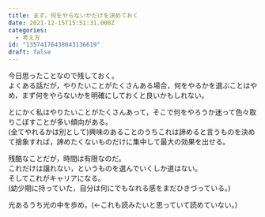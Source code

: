 ```yaml
---
title: まず，何をやらないかだけを決めておく
date: 2021-12-15T15:51:31.000Z
categories:
  - 考え方
id: "13574176438043136619"
draft: false
---
```

今日思ったことなので残しておく。  
よくある話だが，やりたいことがたくさんある場合，何をやるかを選ぶことはやめ，まず何をやらないかを明確にしておくと良いかもしれない。  

とにかく私はやりたいことがたくさんあって，そこで何をやろうか迷って色々取りこぼすことが多い傾向がある。  
(全てやれるかは別として)興味のあることのうちこれは諦めると言うものを決めて捨象すれば，諦めたくないものだけに集中して最大の効果を出せる。  

残酷なことだが，時間は有限なのだ。  
これだけは譲れない，というものを選んでいくしか道はない。  
そしてこれがキャリアになる。  
(幼少期に持っていた，自分は何にでもなれる感をまだひきづっている。)

光あるうち光の中を歩め。(←これも読みたいと思っていて読めていない。)


